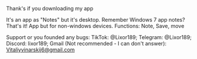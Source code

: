 Thank's if you downloading my app

It's an app as "Notes" but it's desktop. Remember Windows 7 app notes? That's it! App but for non-windows devices.
Functions: Note, Save, move

Support or you founded any bugs:
TikTok: @Lixor189;
Telegram: @Lixor189;
Discord: lixor189;
Gmail (Not recommended - I can don't answer): Vitaliyvinarskij6@gmail.com
